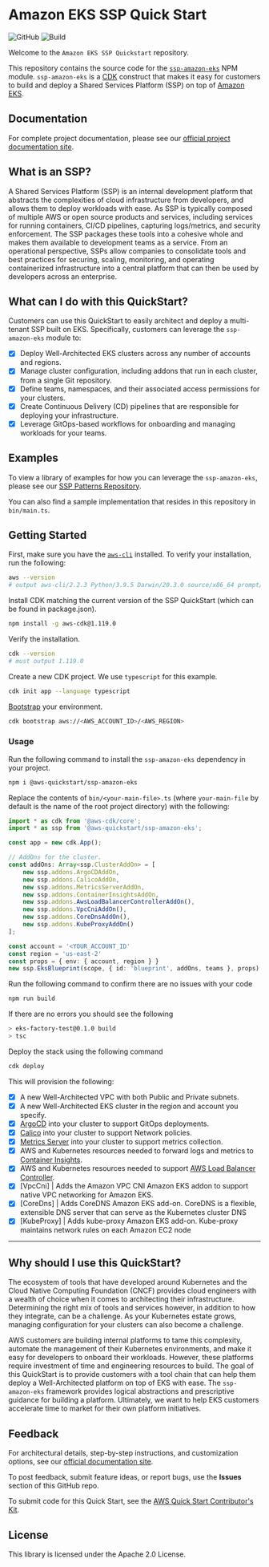 
# Amazon EKS SSP Quick Start

![GitHub](https://img.shields.io/github/license/aws-quickstart/quickstart-ssp-amazon-eks)
![Build](https://codebuild.us-west-2.amazonaws.com/badges?uuid=eyJlbmNyeXB0ZWREYXRhIjoiTWxBQzVUcTBvdSsvbE9mR0ZWeTJjbi96OUpBREorSG51UjMzQ1UyNXdmUzZ2dUJoTkhIODFJWjN2QjRGcnhWS0pYLzFQRU5uOThiUEp1WjEzS0htbUpVPSIsIml2UGFyYW1ldGVyU3BlYyI6IlRkUFRoTWtjdElBMkR5NEMiLCJtYXRlcmlhbFNldFNlcmlhbCI6MX0%3D&branch=main)

Welcome to the `Amazon EKS SSP Quickstart` repository.

This repository contains the source code for the [`ssp-amazon-eks`](https://www.npmjs.com/package/@aws-quickstart/ssp-amazon-eks) NPM module. `ssp-amazon-eks` is a [CDK](https://aws.amazon.com/cdk/) construct that makes it easy for customers to build and deploy a Shared Services Platform (SSP) on top of [Amazon EKS](https://aws.amazon.com/eks/).

## Documentation

For complete project documentation, please see our [official project documentation site](https://aws-quickstart.github.io/ssp-amazon-eks/).

## What is an SSP?

A Shared Services Platform (SSP) is an internal development platform that abstracts the complexities of cloud infrastructure from developers, and allows them to deploy workloads with ease. As SSP is typically composed of multiple AWS or open source products and services, including services for running containers, CI/CD pipelines, capturing logs/metrics, and security enforcement. The SSP packages these tools into a cohesive whole and makes them available to development teams as a service. From an operational perspective, SSPs allow companies to consolidate tools and best practices for securing, scaling, monitoring, and operating containerized infrastructure into a central platform that can then be used by developers across an enterprise.

## What can I do with this QuickStart?

Customers can use this QuickStart to easily architect and deploy a multi-tenant SSP built on EKS. Specifically, customers can leverage the `ssp-amazon-eks` module to:

- [x] Deploy Well-Architected EKS clusters across any number of accounts and regions.
- [x] Manage cluster configuration, including addons that run in each cluster, from a single Git repository.
- [x] Define teams, namespaces, and their associated access permissions for your clusters.
- [x] Create Continuous Delivery (CD) pipelines that are responsible for deploying your infrastructure.
- [x] Leverage GitOps-based workflows for onboarding and managing workloads for your teams.

## Examples

To view a library of examples for how you can leverage the `ssp-amazon-eks`, please see our [SSP Patterns Repository](https://github.com/shapirov103/eks-ssp-patterns).

You can also find a sample implementation that resides in this repository in `bin/main.ts`.

## Getting Started

First, make sure you have the [`aws-cli`](https://docs.aws.amazon.com/cli/latest/userguide/install-cliv2.html) installed. To verify your installation, run the following:

```bash
aws --version
# output aws-cli/2.2.3 Python/3.9.5 Darwin/20.3.0 source/x86_64 prompt/off
```

Install CDK matching the current version of the SSP QuickStart (which can be found in package.json).

```bash
npm install -g aws-cdk@1.119.0
```

Verify the installation.

```bash
cdk --version
# must output 1.119.0
```

Create a new CDK project. We use `typescript` for this example.

```bash
cdk init app --language typescript
```

[Bootstrap](https://docs.aws.amazon.com/cdk/latest/guide/bootstrapping.html) your environment.

```bash
cdk bootstrap aws://<AWS_ACCOUNT_ID>/<AWS_REGION>
```

### Usage

Run the following command to install the `ssp-amazon-eks` dependency in your project.

```sh
npm i @aws-quickstart/ssp-amazon-eks
```

Replace the contents of `bin/<your-main-file>.ts` (where `your-main-file` by default is the name of the root project directory) with the following:

```typescript
import * as cdk from '@aws-cdk/core';
import * as ssp from '@aws-quickstart/ssp-amazon-eks';

const app = new cdk.App();

// AddOns for the cluster.
const addOns: Array<ssp.ClusterAddOn> = [
    new ssp.addons.ArgoCDAddOn,
    new ssp.addons.CalicoAddOn,
    new ssp.addons.MetricsServerAddOn,
    new ssp.addons.ContainerInsightsAddOn,
    new ssp.addons.AwsLoadBalancerControllerAddOn(),
    new ssp.addons.VpcCniAddOn(),
    new ssp.addons.CoreDnsAddOn(),
    new ssp.addons.KubeProxyAddOn()
];

const account = '<YOUR_ACCOUNT_ID'
const region = 'us-east-2'
const props = { env: { account, region } }
new ssp.EksBlueprint(scope, { id: 'blueprint', addOns, teams }, props)
```

Run the following command to confirm there are no issues with your code

```sh
npm run build 
```

If there are no errors you should see the following

```sh
> eks-factory-test@0.1.0 build
> tsc
```

Deploy the stack using the following command

```sh
cdk deploy
```

This will provision the following:

- [x] A new Well-Architected VPC with both Public and Private subnets.
- [x] A new Well-Architected EKS cluster in the region and account you specify.
- [x] [ArgoCD](https://argoproj.github.io/argo-cd/) into your cluster to support GitOps deployments.
- [x] [Calico](https://docs.projectcalico.org/getting-started/kubernetes/) into your cluster to support Network policies.
- [x] [Metrics Server](https://github.com/kubernetes-sigs/metrics-server) into your cluster to support metrics collection.
- [x] AWS and Kubernetes resources needed to forward logs and metrics to [Container Insights](https://docs.aws.amazon.com/AmazonCloudWatch/latest/monitoring/deploy-container-insights-EKS.html).
- [x] AWS and Kubernetes resources needed to support [AWS Load Balancer Controller](https://docs.aws.amazon.com/eks/latest/userguide/aws-load-balancer-controller.html).
- [x] [VpcCni] | Adds the Amazon VPC CNI Amazon EKS addon to support native VPC networking for Amazon EKS.
- [x] [CoreDns] | Adds CoreDNS Amazon EKS add-on. CoreDNS is a flexible, extensible DNS server that can serve as the Kubernetes cluster DNS
- [x] [KubeProxy] | Adds kube-proxy Amazon EKS add-on. Kube-proxy maintains network rules on each Amazon EC2 node

---

## Why should I use this QuickStart?  

The ecosystem of tools that have developed around Kubernetes and the Cloud Native Computing Foundation (CNCF) provides cloud engineers with a wealth of choice when it comes to architecting their infrastructure. Determining the right mix of tools and services however, in addition to how they integrate, can be a challenge. As your Kubernetes estate grows, managing configuration for your clusters can also become a challenge.

AWS customers are building internal platforms to tame this complexity, automate the management of their Kubernetes environments, and make it easy for developers to onboard their workloads. However, these platforms require investment of time and engineering resources to build. The goal of this QuickStart is to provide customers with a tool chain that can help them deploy a Well-Architected platform on top of EKS with ease. The `ssp-amazon-eks` framework provides logical abstractions and prescriptive guidance for building a platform. Ultimately, we want to help EKS customers accelerate time to market for their own platform initiatives.

## Feedback

For architectural details, step-by-step instructions, and customization options, see our [official documentation site](https://aws-quickstart.github.io/ssp-amazon-eks/).

To post feedback, submit feature ideas, or report bugs, use the **Issues** section of this GitHub repo.

To submit code for this Quick Start, see the [AWS Quick Start Contributor's Kit](https://aws-quickstart.github.io/).

## License

This library is licensed under the Apache 2.0 License.
